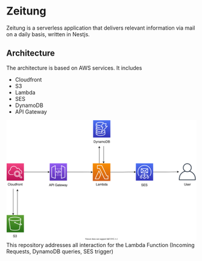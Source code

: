 # Zeitung

Zeitung is a serverless application that delivers relevant information via mail on a daily basis, written in Nestjs.


## Architecture
The architecture is based on AWS services. It includes
- Cloudfront
- S3
- Lambda
- SES
- DynamoDB
- API Gateway

![Architecture](./zeitung-aws.svg)
This repository addresses all interaction for the Lambda Function (Incoming Requests, DynamoDB queries, SES trigger)